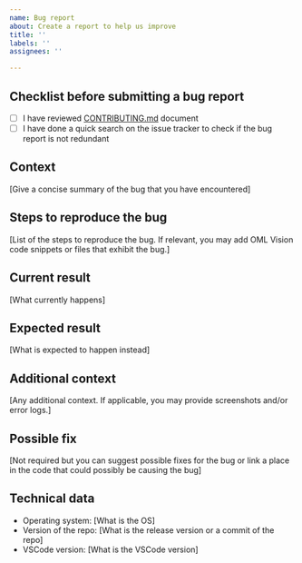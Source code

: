 ```yaml
---
name: Bug report
about: Create a report to help us improve
title: ''
labels: ''
assignees: ''

---
```


## Checklist before submitting a bug report

- [ ] I have reviewed [CONTRIBUTING.md](https://github.com/opencaesar/oml-vision/blob/master/CONTRIBUTING.md) document
- [ ] I have done a quick search on the issue tracker to check if the bug report is not redundant

## Context

[Give a concise summary of the bug that you have encountered]

## Steps to reproduce the bug

[List of the steps to reproduce the bug. If relevant, you may add OML Vision code snippets or files that exhibit the bug.]

## Current result

[What currently happens]

## Expected result

[What is expected to happen instead]

## Additional context

[Any additional context. If applicable, you may provide screenshots and/or error logs.]

## Possible fix

[Not required but you can suggest possible fixes for the bug or link a place in the code that could possibly be causing the bug]

## Technical data

- Operating system: [What is the OS]
- Version of the repo: [What is the release version or a commit of the repo]
- VSCode version: [What is the VSCode version]
